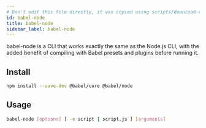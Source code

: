 ```yaml
---
# Don't edit this file directly, it was copied using scripts/download-readmes.js
id: babel-node
title: babel-node
sidebar_label: babel-node
---
```


babel-node is a CLI that works exactly the same as the Node.js CLI, with the added benefit of compiling with Babel presets and plugins before running it.

## Install

```sh
npm install --save-dev @babel/core @babel/node
```

## Usage

```sh
babel-node [options] [ -e script | script.js ] [arguments]
```


